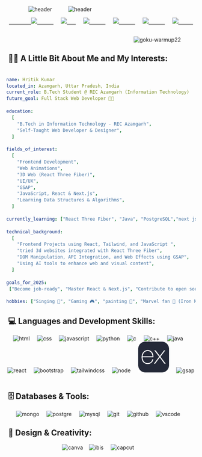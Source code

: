  &nbsp;&nbsp;&nbsp;&nbsp;  &nbsp;&nbsp;&nbsp;&nbsp;  &nbsp;&nbsp;&nbsp;&nbsp; ![header](https://capsule-render.vercel.app/api?type=waving&color=gradient&customColorList=1,10,1,1,10,10,30,0,2,1,10,3,18,10,1,26,4,20&height=130&section=header&text=Hey%20Everyone!&animation=fade&fontSize=90)
 &nbsp;&nbsp;&nbsp;&nbsp;  &nbsp;&nbsp;&nbsp;&nbsp; ![header](https://capsule-render.vercel.app/api?type=transparent&color=timeGradient&height=35&section=header&text=Let's%20Connect%20and%20have%20a%20chat;/&animation=fade&fontSize=25)
<p  align="center">
 <a href="https://www.instagram.com/hritikkumar/">
 &nbsp;&nbsp;&nbsp;&nbsp;  &nbsp;&nbsp;&nbsp;&nbsp;  &nbsp;&nbsp;&nbsp;&nbsp; <img height="50" src="https://cdn2.iconfinder.com/data/icons/social-icons-33/128/Instagram-512.png"/>  &nbsp;&nbsp;&nbsp;&nbsp;  &nbsp;&nbsp;&nbsp;&nbsp; 
</a>   &nbsp;&nbsp;&nbsp;&nbsp; 
<a href="https://www.instagram.com/hritikkumar/">
  <img height="50" src="https://cdn2.iconfinder.com/data/icons/social-media-and-payment/64/-15-512.png"/>  &nbsp;&nbsp;&nbsp;&nbsp; 
</a> &nbsp;&nbsp;&nbsp;&nbsp; 
<a  href="https://www.instagram.com/hritikkumar/">
  <img height="50" src="https://encrypted-tbn0.gstatic.com/images?q=tbn:ANd9GcSYQIqzv3klUwYdw6gGu46ZGaLUndElkWqDwA&s"/>  &nbsp;&nbsp;&nbsp;&nbsp;  &nbsp;&nbsp;&nbsp;&nbsp; 
</a> &nbsp;&nbsp;&nbsp;&nbsp; 
<a  href="https://www.instagram.com/hritikkumar/">
  <img height="50" src="https://cdn1.iconfinder.com/data/icons/unicons-line-vol-3/24/discord-512.png"/>  &nbsp;&nbsp;&nbsp;&nbsp;  &nbsp;&nbsp;&nbsp;&nbsp; 
</a> &nbsp;&nbsp;&nbsp;&nbsp; 
<a  href="https://www.instagram.com/hritikkumar/">
  <img height="50" src="https://cdn-icons-png.freepik.com/512/3135/3135715.png?uid=R198182497&ga=GA1.1.1313129091.1738601600"/>  &nbsp;&nbsp;&nbsp;&nbsp;  &nbsp;&nbsp;&nbsp;&nbsp; 
</a> &nbsp;&nbsp;&nbsp;&nbsp; 
<a  href="https://www.instagram.com/hritikkumar/">
  <img height="50" src="https://cdn4.iconfinder.com/data/icons/social-media-logos-6/512/112-gmail_email_mail-512.png"/>  &nbsp;&nbsp;&nbsp;&nbsp;  &nbsp;&nbsp;&nbsp;&nbsp; 
</a> &nbsp;&nbsp;&nbsp;&nbsp; 

 &nbsp;&nbsp; &nbsp;&nbsp;  &nbsp;&nbsp;&nbsp;&nbsp;  &nbsp;&nbsp;&nbsp;&nbsp;  &nbsp;&nbsp;&nbsp;&nbsp;  &nbsp;&nbsp;&nbsp;&nbsp;  &nbsp;&nbsp;&nbsp;&nbsp;  &nbsp;&nbsp;&nbsp;&nbsp;  &nbsp;&nbsp;&nbsp;&nbsp;  &nbsp;&nbsp;&nbsp;&nbsp;  &nbsp;&nbsp;&nbsp;&nbsp;  &nbsp;&nbsp;&nbsp;&nbsp;  &nbsp;&nbsp;&nbsp;&nbsp;  &nbsp;&nbsp;&nbsp;&nbsp;  &nbsp;&nbsp;&nbsp;&nbsp;  &nbsp;&nbsp;&nbsp;&nbsp;  &nbsp;&nbsp;&nbsp;&nbsp;  &nbsp;&nbsp;&nbsp;&nbsp; ![goku-warmup22](https://github.com/user-attachments/assets/77c5745a-2cda-42f2-9c14-699919c42049)

</p>
<h2>  &nbsp;🧑‍💻 A Little Bit About Me and My Interests:</h2>

```yaml

name: Hritik Kumar  
located_in: Azamgarh, Uttar Pradesh, India  
current_role: B.Tech Student @ REC Azamgarh (Information Technology)  
future_goal: Full Stack Web Developer 👨‍💻  

education:  
  [
    "B.Tech in Information Technology - REC Azamgarh",
    "Self-Taught Web Developer & Designer",
  ]

fields_of_interest:  
  [
    "Frontend Development",
    "Web Animations",
    "3D Web (React Three Fiber)",
    "UI/UX",
    "GSAP",
    "JavaScript, React & Next.js",
    "Learning Data Structures & Algorithms",
  ]

currently_learning: ["React Three Fiber", "Java", "PostgreSQL","next js","Data Structures & Algorithms"]

technical_background:  
  [
    "Frontend Projects using React, Tailwind, and JavaScript ",
    "tried 3d websites integrated with React Three Fiber",
    "DOM Manipulation, API Integration, and Web Effects using GSAP",
    "Using AI tools to enhance web and visual content",
  ]

goals_for_2025:  
 ["Become job-ready", "Master React & Next.js", "Contribute to open source"]

hobbies: ["Singing 🎤", "Gaming 🎮", "painting 🎨", "Marvel fan 🦾 (Iron Man FTW)"]

```


<h2>  &nbsp;💻 Languages and Development Skills:</h2>
<p align="center">
<img src="https://cdn.jsdelivr.net/gh/devicons/devicon@latest/icons/html5/html5-original-wordmark.svg" alt="html" width="82" height="82"/>&nbsp;&nbsp;&nbsp;&nbsp;
<img src="https://cdn.jsdelivr.net/gh/devicons/devicon@latest/icons/css3/css3-original-wordmark.svg" alt="css" width="82" height="82"/>&nbsp;&nbsp;&nbsp;&nbsp;
<img src="https://cdn.jsdelivr.net/gh/devicons/devicon@latest/icons/javascript/javascript-original.svg" alt="javascript" width="82" height="82"/>&nbsp;&nbsp;&nbsp;&nbsp;
<img src="https://cdn.jsdelivr.net/gh/devicons/devicon@latest/icons/python/python-original.svg" alt="python" width="82" height="82"/>&nbsp;&nbsp;&nbsp;&nbsp;
<img src="https://cdn.jsdelivr.net/gh/devicons/devicon@latest/icons/c/c-original.svg" alt="c" width="82" height="82"/>&nbsp;&nbsp;&nbsp;&nbsp;
<img src="https://cdn.jsdelivr.net/gh/devicons/devicon@latest/icons/cplusplus/cplusplus-original.svg" alt="c++" width="82" height="82"/>&nbsp;&nbsp;&nbsp;&nbsp;
<img src="https://cdn.jsdelivr.net/gh/devicons/devicon@latest/icons/java/java-original-wordmark.svg" alt="java" width="82" height="82"/>&nbsp;&nbsp;&nbsp;&nbsp;
<img src="https://cdn.jsdelivr.net/gh/devicons/devicon@latest/icons/react/react-original-wordmark.svg" alt="react" width="82" height="82"/>&nbsp;&nbsp;&nbsp;&nbsp;
<img src="https://cdn.jsdelivr.net/gh/devicons/devicon@latest/icons/bootstrap/bootstrap-original-wordmark.svg" alt="bootstrap" width="82" height="82"/>&nbsp;&nbsp;&nbsp;&nbsp;
<img src="https://cdn.jsdelivr.net/gh/devicons/devicon@latest/icons/tailwindcss/tailwindcss-original.svg" alt="tailwindcss" width="82" height="82"/>&nbsp;&nbsp;&nbsp;&nbsp;
<img src="https://cdn.jsdelivr.net/gh/devicons/devicon@latest/icons/nodejs/nodejs-plain-wordmark.svg" alt="node" width="82" height="82"/>&nbsp;&nbsp;&nbsp;&nbsp;
<img src="https://raw.githubusercontent.com/tandpfun/skill-icons/65dea6c4eaca7da319e552c09f4cf5a9a8dab2c8/icons/ExpressJS-Dark.svg" alt="express" width="82" height="82"/>&nbsp;&nbsp;&nbsp;&nbsp;
<img src="https://raw.githubusercontent.com/get-icon/geticon/master/icons/gsap.svg" alt="gsap"width="82" height="82"/>&nbsp;&nbsp;&nbsp;&nbsp;
</p>

<h2>  &nbsp;🗄️ Databases & Tools:</h2>
<p align="center">
<img src="https://cdn.jsdelivr.net/gh/devicons/devicon@latest/icons/mongodb/mongodb-plain-wordmark.svg" alt="mongo"width="82" height="82"/>&nbsp;&nbsp;&nbsp;&nbsp;
<img src="https://cdn.jsdelivr.net/gh/devicons/devicon@latest/icons/postgresql/postgresql-original-wordmark.svg" alt="postgre" width="82" height="82"/>&nbsp;&nbsp;&nbsp;&nbsp;
<img src="https://cdn.jsdelivr.net/gh/devicons/devicon@latest/icons/mysql/mysql-original-wordmark.svg" alt="mysql" width="82" height="82"/>&nbsp;&nbsp;&nbsp;&nbsp;
<img src="https://cdn.jsdelivr.net/gh/devicons/devicon@latest/icons/git/git-original.svg" alt="git" width="82" height="82"/>&nbsp;&nbsp;&nbsp;&nbsp;
<img src="https://cdn1.iconfinder.com/data/icons/unicons-line-vol-3/24/github-512.png" alt="github" width="82" height="82"/>&nbsp;&nbsp;&nbsp;&nbsp;
<img src="https://cdn.jsdelivr.net/gh/devicons/devicon@latest/icons/vscode/vscode-original.svg" alt="vscode" width="82" height="82"/>&nbsp;&nbsp;&nbsp;&nbsp;
</p>
<h2>  &nbsp;🎨 Design & Creativity:</h2>
<p align="center">
<img src="https://cdn.jsdelivr.net/gh/devicons/devicon@latest/icons/canva/canva-original.svg" alt="canva"width="82" height="82"/>&nbsp;&nbsp;&nbsp;
<img src="https://img.icons8.com/?size=512&id=hylX6EPAOYOQ&format=png" alt="ibis" width="82" height="82"/>&nbsp;&nbsp;&nbsp;&nbsp;
<img src="https://uxwing.com/wp-content/themes/uxwing/download/brands-and-social-media/capcut-icon.png" alt="capcut" width="82" height="82"/>&nbsp;&nbsp;&nbsp;&nbsp;
</p>

  

<!--
**Hritik-Kumar-dev/Hritik-Kumar-dev** is a ✨ _special_ ✨ repository because its `README.md` (this file) appears on your GitHub profile.

Here are some ideas to get you started:

- 🔭 I’m currently working on ...
- 🌱 I’m currently learning ...
- 👯 I’m looking to collaborate on ...
- 🤔 I’m looking for help with ...
- 💬 Ask me about ...
- 📫 How to reach me: ...
- 😄 Pronouns: ...
- ⚡ Fun fact: ...
-->
